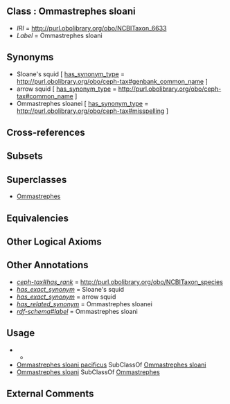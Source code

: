 
## Class : Ommastrephes sloani

 * *IRI* = http://purl.obolibrary.org/obo/NCBITaxon_6633
 * *Label* = Ommastrephes sloani

## Synonyms

 * Sloane's squid [ [has_synonym_type](../../pe/oboInOwl#hasSynonymType.md) = http://purl.obolibrary.org/obo/ceph-tax#genbank_common_name ]
 * arrow squid [ [has_synonym_type](../../pe/oboInOwl#hasSynonymType.md) = http://purl.obolibrary.org/obo/ceph-tax#common_name ]
 * Ommastrephes sloanei [ [has_synonym_type](../../pe/oboInOwl#hasSynonymType.md) = http://purl.obolibrary.org/obo/ceph-tax#misspelling ]

## Cross-references


## Subsets


## Superclasses

 * [Ommastrephes](../../NCBITaxon/32/NCBITaxon_6632.md)

## Equivalencies


## Other Logical Axioms


## Other Annotations

 * *[ceph-tax#has_rank](../../ceph-tax#has/nk/ceph-tax#has_rank.md)* = http://purl.obolibrary.org/obo/NCBITaxon_species
 * *[has_exact_synonym](../../ym/oboInOwl#hasExactSynonym.md)* = Sloane's squid
 * *[has_exact_synonym](../../ym/oboInOwl#hasExactSynonym.md)* = arrow squid
 * *[has_related_synonym](../../ym/oboInOwl#hasRelatedSynonym.md)* = Ommastrephes sloanei
 * *[rdf-schema#label](../../el/rdf-schema#label.md)* = Ommastrephes sloani

## Usage

 * -
 * [Ommastrephes sloani pacificus](../../NCBITaxon/34/NCBITaxon_6634.md) SubClassOf [Ommastrephes sloani](../../NCBITaxon/33/NCBITaxon_6633.md)
 * [Ommastrephes sloani](../../NCBITaxon/33/NCBITaxon_6633.md) SubClassOf [Ommastrephes](../../NCBITaxon/32/NCBITaxon_6632.md)

## External Comments

